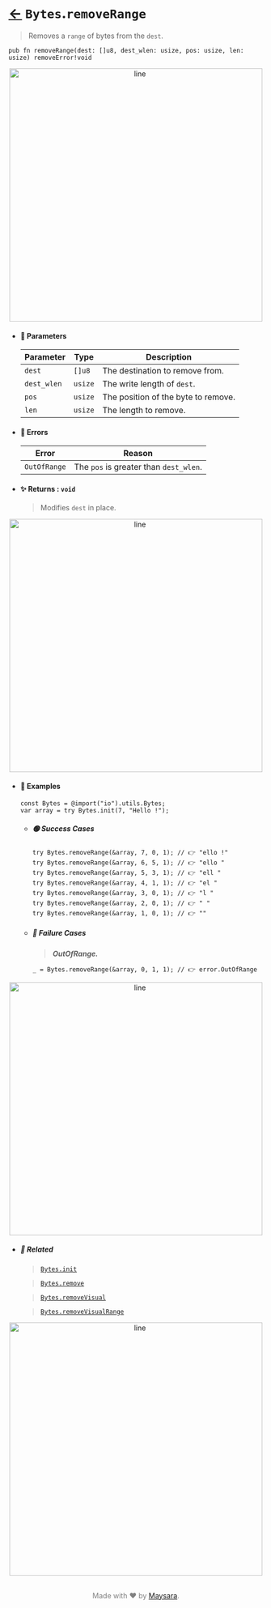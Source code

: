 # [←](../Bytes.md) `Bytes`.`removeRange`

> Removes a `range` of bytes from the `dest`.

```zig
pub fn removeRange(dest: []u8, dest_wlen: usize, pos: usize, len: usize) removeError!void
```


<div align="center">
<img src="https://raw.githubusercontent.com/Super-ZIG/io/refs/heads/main/dist/img/md/line.png" alt="line" style="width:500px;"/>
</div>

- #### 🧩 Parameters

    | Parameter   | Type    | Description                         |
    | ----------- | ------- | ----------------------------------- |
    | `dest`      | `[]u8`  | The destination to remove from.     |
    | `dest_wlen` | `usize` | The write length of `dest`.         |
    | `pos`       | `usize` | The position of the byte to remove. |
    | `len`       | `usize` | The length to remove.               |

- #### 🚫 Errors

    | Error        | Reason                                 |
    | ------------ | -------------------------------------- |
    | `OutOfRange` | The `pos` is greater than `dest_wlen`. |

- #### ✨ Returns : `void`

    > Modifies `dest` in place.

<div align="center">
<img src="https://raw.githubusercontent.com/Super-ZIG/io/refs/heads/main/dist/img/md/line.png" alt="line" style="width:500px;"/>
</div>

- #### 🧪 Examples

    ```zig
    const Bytes = @import("io").utils.Bytes;
    var array = try Bytes.init(7, "Hello !");
    ```

    - ##### 🟢 Success Cases

        ```zig
        try Bytes.removeRange(&array, 7, 0, 1); // 👉 "ello !"
        try Bytes.removeRange(&array, 6, 5, 1); // 👉 "ello "
        try Bytes.removeRange(&array, 5, 3, 1); // 👉 "ell "
        try Bytes.removeRange(&array, 4, 1, 1); // 👉 "el "
        try Bytes.removeRange(&array, 3, 0, 1); // 👉 "l "
        try Bytes.removeRange(&array, 2, 0, 1); // 👉 " "
        try Bytes.removeRange(&array, 1, 0, 1); // 👉 ""
        ```

    - ##### 🔴 Failure Cases

        > **_OutOfRange._**

        ```zig
        _ = Bytes.removeRange(&array, 0, 1, 1); // 👉 error.OutOfRange
        ```

<div align="center">
<img src="https://raw.githubusercontent.com/Super-ZIG/io/refs/heads/main/dist/img/md/line.png" alt="line" style="width:500px;"/>
</div>

- ##### 🔗 Related

  > [`Bytes.init`](./init.md)

  > [`Bytes.remove`](./remove.md)

  > [`Bytes.removeVisual`](./removeVisual.md)

  > [`Bytes.removeVisualRange`](./removeVisualRange.md)

<div align="center">
<img src="https://raw.githubusercontent.com/Super-ZIG/io/refs/heads/main/dist/img/md/line.png" alt="line" style="width:500px;"/>
</div>

<p align="center" style="color:grey;"><br />Made with ❤️ by <a href="http://github.com/maysara-elshewehy" target="blank">Maysara</a>.</p>
